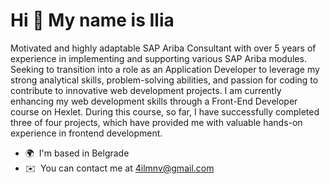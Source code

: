Hi 👋 My name is Ilia
=====================

Motivated and highly adaptable SAP Ariba Consultant with over 5 years of experience in implementing and supporting various SAP Ariba modules. Seeking to transition into a role as an Application Developer to leverage my strong analytical skills, problem-solving abilities, and passion for coding to contribute to innovative web development projects. I am currently enhancing my web development skills through a Front-End Developer course on Hexlet. During this course, so far, I have successfully completed three of four projects, which have provided me with valuable hands-on experience in frontend development.

*   🌍  I'm based in Belgrade
*   ✉️  You can contact me at [4ilmnv@gmail.com](mailto:4ilmnv@gmail.com)
